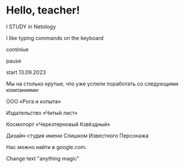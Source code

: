 # Hello, teacher!


I STUDY in Netology

I like typing commands on the keyboard

continiue

pause

start
13.09.2023



Мы на столько крутые, что уже успели поработать со следующими компаниями:

ООО «Рога и копыта»

Издательство «Читый лист»

Космопорт «Черезтерновый Кзвёздный»

Дизайн-студия имени Слишком 
Известного Персонажа

Нас можно найти в google.com.


Change text "anything magic"
